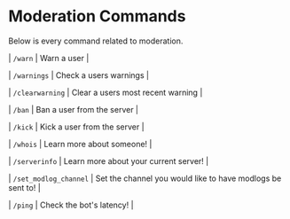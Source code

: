 # Moderation Commands

Below is every command related to moderation.

| ``/warn`` | Warn a user |

| ``/warnings`` | Check a users warnings |

| ``/clearwarning`` | Clear a users most recent warning |

| ``/ban`` | Ban a user from the server |

| ``/kick`` | Kick a user from the server |

| ``/whois`` | Learn more about someone! |

| ``/serverinfo`` | Learn more about your current server! |

| ``/set_modlog_channel`` | Set the channel you would like to have modlogs be sent to! |

| ``/ping`` | Check the bot's latency! |
